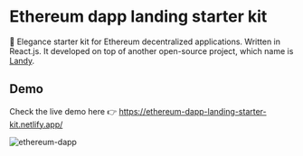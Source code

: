 # Ethereum dapp landing starter kit
🎩 Elegance starter kit for Ethereum decentralized applications. Written in React.js. It developed on top of another open-source project, which name is <a href="https://github.com/Adrinlol/landy-react-template" target="_blank">Landy</a>.

## Demo

Check the live demo here 👉️ https://ethereum-dapp-landing-starter-kit.netlify.app/

![ethereum-dapp](https://i.imgur.com/9Hd2maJ.gif)
